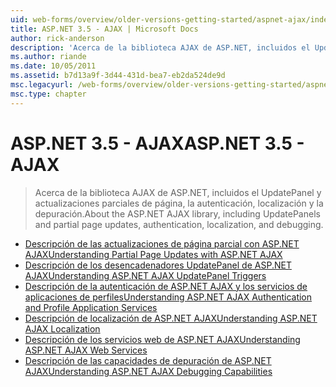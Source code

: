 ```yaml
---
uid: web-forms/overview/older-versions-getting-started/aspnet-ajax/index
title: ASP.NET 3.5 - AJAX | Microsoft Docs
author: rick-anderson
description: 'Acerca de la biblioteca AJAX de ASP.NET, incluidos el UpdatePanel y actualizaciones parciales de página, la autenticación, localización y la depuración.'
ms.author: riande
ms.date: 10/05/2011
ms.assetid: b7d13a9f-3d44-431d-bea7-eb2da524de9d
msc.legacyurl: /web-forms/overview/older-versions-getting-started/aspnet-ajax
msc.type: chapter
---
```

<a name="aspnet-35---ajax"></a><span data-ttu-id="d6e11-103">ASP.NET 3.5 - AJAX</span><span class="sxs-lookup"><span data-stu-id="d6e11-103">ASP.NET 3.5 - AJAX</span></span>
====================
> <span data-ttu-id="d6e11-104">Acerca de la biblioteca AJAX de ASP.NET, incluidos el UpdatePanel y actualizaciones parciales de página, la autenticación, localización y la depuración.</span><span class="sxs-lookup"><span data-stu-id="d6e11-104">About the ASP.NET AJAX library, including UpdatePanels and partial page updates, authentication, localization, and debugging.</span></span>


- [<span data-ttu-id="d6e11-105">Descripción de las actualizaciones de página parcial con ASP.NET AJAX</span><span class="sxs-lookup"><span data-stu-id="d6e11-105">Understanding Partial Page Updates with ASP.NET AJAX</span></span>](understanding-partial-page-updates-with-asp-net-ajax.md)
- [<span data-ttu-id="d6e11-106">Descripción de los desencadenadores UpdatePanel de ASP.NET AJAX</span><span class="sxs-lookup"><span data-stu-id="d6e11-106">Understanding ASP.NET AJAX UpdatePanel Triggers</span></span>](understanding-asp-net-ajax-updatepanel-triggers.md)
- [<span data-ttu-id="d6e11-107">Descripción de la autenticación de ASP.NET AJAX y los servicios de aplicaciones de perfiles</span><span class="sxs-lookup"><span data-stu-id="d6e11-107">Understanding ASP.NET AJAX Authentication and Profile Application Services</span></span>](understanding-asp-net-ajax-authentication-and-profile-application-services.md)
- [<span data-ttu-id="d6e11-108">Descripción de localización de ASP.NET AJAX</span><span class="sxs-lookup"><span data-stu-id="d6e11-108">Understanding ASP.NET AJAX Localization</span></span>](understanding-asp-net-ajax-localization.md)
- [<span data-ttu-id="d6e11-109">Descripción de los servicios web de ASP.NET AJAX</span><span class="sxs-lookup"><span data-stu-id="d6e11-109">Understanding ASP.NET AJAX Web Services</span></span>](understanding-asp-net-ajax-web-services.md)
- [<span data-ttu-id="d6e11-110">Descripción de las capacidades de depuración de ASP.NET AJAX</span><span class="sxs-lookup"><span data-stu-id="d6e11-110">Understanding ASP.NET AJAX Debugging Capabilities</span></span>](understanding-asp-net-ajax-debugging-capabilities.md)
